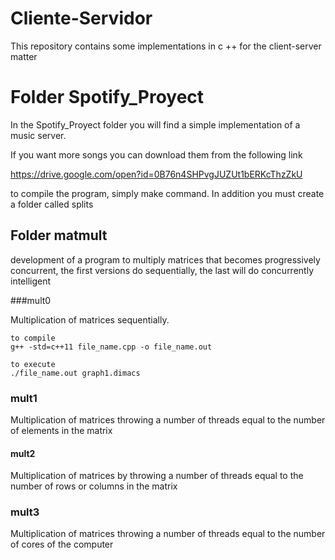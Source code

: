 # Cliente-Servidor
This repository contains some implementations in c ++ for the client-server matter

# Folder Spotify_Proyect
In the Spotify_Proyect folder you will find a simple implementation of a music server.

If you want more songs you can download them from the following link

https://drive.google.com/open?id=0B76n4SHPvgJUZUt1bERKcThzZkU

to compile the program, simply make command.
In addition you must create a folder called splits

## Folder matmult

development of a program to multiply matrices that becomes progressively concurrent, the first versions do sequentially, the last will do concurrently intelligent

###mult0

Multiplication of matrices sequentially.
```
to compile
g++ -std=c++11 file_name.cpp -o file_name.out
```
```
to execute
./file_name.out graph1.dimacs
```

### mult1

Multiplication of matrices throwing a number of threads equal to the number of elements in the matrix

#### mult2

Multiplication of matrices by throwing a number of threads equal to the number of rows or columns in the matrix

### mult3

Multiplication of matrices throwing a number of threads equal to the number of cores of the computer
